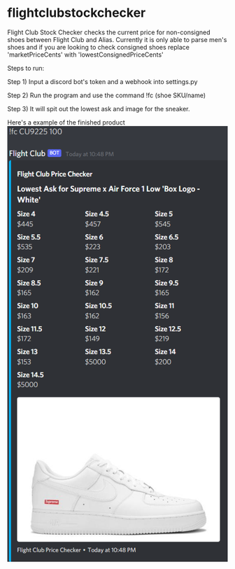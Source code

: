 # flightclubstockchecker

Flight Club Stock Checker checks the current price for non-consigned shoes between Flight Club and Alias.
Currently it is only able to parse men's shoes and if you are looking to check consigned shoes replace 'marketPriceCents' with 'lowestConsignedPriceCents'

Steps to run:

Step 1) Input a discord bot's token and a webhook into settings.py

Step 2) Run the program and use the command !fc (shoe SKU/name)

Step 3) It will spit out the lowest ask and image for the sneaker.



Here's a example of the finished product
![image info](./webhook.png)
